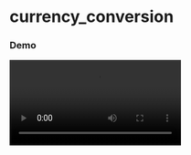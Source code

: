 # currency_conversion

### Demo
<video src="https://github.com/merukoo0507/interview_homework/assets/5594453/1f17d20a-1986-4970-9806-90229546a60f" >
